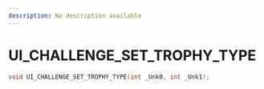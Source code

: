 ```yaml
---
description: No description available 
---
```


# UI_CHALLENGE_SET_TROPHY_TYPE

```cpp
void UI_CHALLENGE_SET_TROPHY_TYPE(int _Unk0, int _Unk1);
```